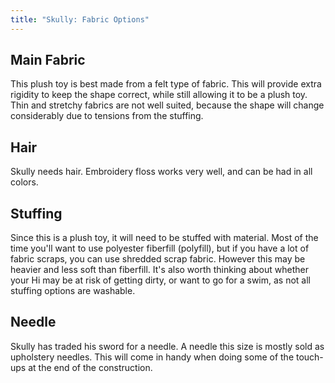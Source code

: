 ```yaml
---
title: "Skully: Fabric Options"
---
```


## Main Fabric

This plush toy is best made from a felt type of fabric. This will provide extra rigidity to keep the shape
correct, while still allowing it to be a plush toy. Thin and stretchy fabrics are not well suited, because
the shape will change considerably due to tensions from the stuffing.

## Hair

Skully needs hair. Embroidery floss works very well, and can be had in all colors.

## Stuffing

Since this is a plush toy, it will need to be stuffed with material. Most of the time you'll want to use polyester fiberfill (polyfill), but if you have a lot of fabric scraps, you can use shredded scrap fabric. However this may be heavier and less soft than fiberfill. It's also worth thinking about whether your Hi may be at risk of getting dirty, or want to go for a swim, as not all stuffing options are washable.

## Needle

Skully has traded his sword for a needle. A needle this size is mostly sold as upholstery needles. This will come in handy when doing some of the touch-ups at the end of the construction.
